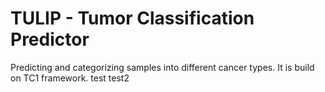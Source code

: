 # TULIP - Tumor Classification Predictor
Predicting and categorizing samples into different cancer types. It is build on TC1 framework.
test
test2
